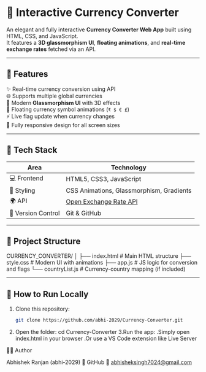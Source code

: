 # 💱 Interactive Currency Converter  

An elegant and fully interactive **Currency Converter Web App** built using HTML, CSS, and JavaScript.  
It features a **3D glassmorphism UI**, **floating animations**, and **real-time exchange rates** fetched via an API.  

---

## 🚀 **Features**

✨ Real-time currency conversion using API  
🌐 Supports multiple global currencies  
🎨 Modern **Glassmorphism UI** with 3D effects  
💫 Floating currency symbol animations (`₹ $ € £`)  
⚡ Live flag update when currency changes  
📱 Fully responsive design for all screen sizes  

---

## 🧠 **Tech Stack**

| Area | Technology |
|------|-------------|
| 💻 Frontend | HTML5, CSS3, JavaScript |
| 🎨 Styling | CSS Animations, Glassmorphism, Gradients |
| 🌍 API | [Open Exchange Rate API](https://open.er-api.com/) |
| 🧾 Version Control | Git & GitHub |

---

## 🧩 **Project Structure**
CURRENCY_CONVERTER/
│
├── index.html # Main HTML structure
├── style.css # Modern UI with animations
├── app.js # JS logic for conversion and flags
└── countryList.js # Currency-country mapping (if included)


---

## 🧭 **How to Run Locally**
1. Clone this repository:
   ```bash
   git clone https://github.com/abhi-2029/Currency-Converter.git

2. Open the folder:
   cd Currency-Converter
3.Run the app:
  .Simply open index.html in your browser
  .Or use a VS Code extension like Live Server

🧑‍💻 Author

Abhishek Ranjan (abhi-2029)
💼 GitHub
📧 abhisheksingh7024@gmail.com



